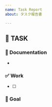 ```yaml
---
name: Task Report
about: タスク報告書

---
```


## 💪 TASK

<!-- やらなきゃいけないこと -->

### 📄 Documentation

<!-- 参考資料 -->

-  

### ✅ Work

<!-- 実際にやったこと -->

+ [ ] 

### 🚀 Goal

<!-- 完了条件 -->